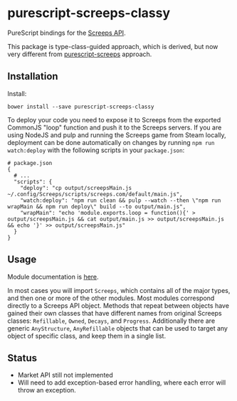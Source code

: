 # purescript-screeps-classy

PureScript bindings for the [Screeps API](http://support.screeps.com/hc/en-us/articles/203084991-API-Reference).

This package is type-class-guided approach, which is derived, but now very different from [purescript-screeps]()
approach.

## Installation

Install:

```
bower install --save purescript-screeps-classy
```

To deploy your code you need to expose it to Screeps from the exported CommonJS "loop" function and push it to the Screeps servers. If you are using NodeJS and pulp and running the Screeps game from Steam locally, deployment can be done automatically on changes by running `npm run watch:deploy` with the following scripts in your `package.json`:

```
# package.json
{
  # ...
  "scripts": {
    "deploy": "cp output/screepsMain.js ~/.config/Screeps/scripts/screeps.com/default/main.js",
    "watch:deploy": "npm run clean && pulp --watch --then \"npm run wrapMain && npm run deploy\" build --to output/main.js",
    "wrapMain": "echo 'module.exports.loop = function(){' > output/screepsMain.js && cat output/main.js >> output/screepsMain.js && echo '}' >> output/screepsMain.js"
  }
}
```

## Usage

Module documentation is [here](https://github.com/mgajda/purescript-screeps/tree/master/docs).

In most cases you will import `Screeps`, which contains all of the major types, and then one or more of the other modules. Most modules correspond directly to a Screeps API object.
Methods that repeat between objects have gained their own classes that have different names from original Screeps classes: `Refillable`, `Owned`, `Decays`, and `Progress`.
Additionally there are generic `AnyStructure`, `AnyRefillable` objects that can be used to target any object of specific class, and keep them in a single list.

## Status

* Market API still not implemented
* Will need to add exception-based error handling, where each error will throw an exception.

